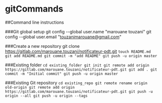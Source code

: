 # gitCommands
##Command line instructions

###Git global setup
git config --global user.name "marouane touzani"
git config --global user.email "touzanimarouane@gmail.com"

###Create a new repository
git clone https://gitlab.com/marouane.touzani/notificateur-pdt.git
`touch README.md
git add README.md
git commit -m "add README"
git push -u origin master`

###Existing folder
`cd existing_folder
git init
git remote add origin https://gitlab.com/marouane.touzani/notificateur-pdt.git
git add .
git commit -m "Initial commit"
git push -u origin master`

###Existing Git repository
`cd existing_repo
git remote rename origin old-origin
git remote add origin https://gitlab.com/marouane.touzani/notificateur-pdt.git
git push -u origin --all
git push -u origin --tags`
